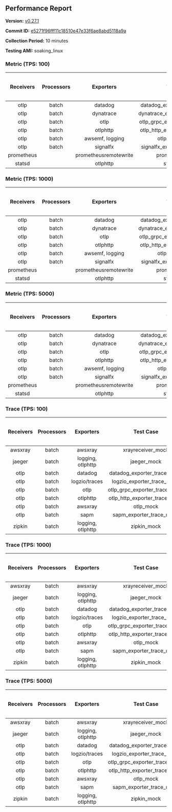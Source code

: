 ## Performance Report

**Version:** [v0.27.1](https://github.com/aws-observability/aws-otel-collector/releases/tag/v0.27.1)

**Commit ID:** [e5271f96fff11c18510e47e33f6ae8abd5118a9a](https://github.com/aws-observability/aws-otel-collector/commit/e5271f96fff11c18510e47e33f6ae8abd5118a9a)

**Collection Period:** 10 minutes

**Testing AMI:** soaking_linux


### Metric (TPS: 100)
| Receivers | Processors | Exporters | Test Case | Data Type | Instance Type | Avg CPU Usage (Percent) | Avg Memory Usage (Megabytes) | Max CPU Usage (Percent) | Max Memory Usage (Megabytes) |
|:---------:|:----------:|:---------:|:---------:|:---------:|:-------------:|:-----------------------:|:----------------------------:|:-----------------------:|:----------------------------:|
| otlp | batch | datadog | datadog_exporter_metric_mock | otlp | m5.2xlarge | 0.05 | 68.67 | 0.20 | 69.38 |
| otlp | batch | dynatrace | dynatrace_exporter_metric_mock | otlp | m5.2xlarge | 0.04 | 67.40 | 0.20 | 68.20 |
| otlp | batch | otlp | otlp_grpc_exporter_metric_mock | otlp | m5.2xlarge | 0.04 | 69.48 | 0.10 | 69.83 |
| otlp | batch | otlphttp | otlp_http_exporter_metric_mock | otlp | m5.2xlarge | 0.04 | 67.63 | 0.20 | 68.31 |
| otlp | batch | awsemf, logging | otlp_metric_mock | otlp | m5.2xlarge | 0.04 | 69.10 | 0.20 | 69.69 |
| otlp | batch | signalfx | signalfx_exporter_metric_mock | otlp | m5.2xlarge | 0.03 | 68.02 | 0.10 | 68.42 |
| prometheus |  | prometheusremotewrite | prometheus_mock | prometheus | m5.2xlarge | 0.09 | 81.52 | 0.30 | 82.37 |
| statsd |  | otlphttp | statsd_mock | statsd | m5.2xlarge | 0.01 | 67.68 | 0.20 | 68.28 |

### Metric (TPS: 1000)
| Receivers | Processors | Exporters | Test Case | Data Type | Instance Type | Avg CPU Usage (Percent) | Avg Memory Usage (Megabytes) | Max CPU Usage (Percent) | Max Memory Usage (Megabytes) |
|:---------:|:----------:|:---------:|:---------:|:---------:|:-------------:|:-----------------------:|:----------------------------:|:-----------------------:|:----------------------------:|
| otlp | batch | datadog | datadog_exporter_metric_mock | otlp | m5.2xlarge | 0.05 | 68.85 | 0.10 | 69.69 |
| otlp | batch | dynatrace | dynatrace_exporter_metric_mock | otlp | m5.2xlarge | 0.04 | 68.05 | 0.20 | 68.23 |
| otlp | batch | otlp | otlp_grpc_exporter_metric_mock | otlp | m5.2xlarge | 0.03 | 67.18 | 0.10 | 67.30 |
| otlp | batch | otlphttp | otlp_http_exporter_metric_mock | otlp | m5.2xlarge | 0.04 | 69.22 | 0.20 | 69.37 |
| otlp | batch | awsemf, logging | otlp_metric_mock | otlp | m5.2xlarge | 0.04 | 68.00 | 0.10 | 68.11 |
| otlp | batch | signalfx | signalfx_exporter_metric_mock | otlp | m5.2xlarge | 0.05 | 69.04 | 0.20 | 70.21 |
| prometheus |  | prometheusremotewrite | prometheus_mock | prometheus | m5.2xlarge | 1.03 | 111.20 | 1.80 | 115.89 |
| statsd |  | otlphttp | statsd_mock | statsd | m5.2xlarge | 0.01 | 66.52 | 0.10 | 67.62 |

### Metric (TPS: 5000)
| Receivers | Processors | Exporters | Test Case | Data Type | Instance Type | Avg CPU Usage (Percent) | Avg Memory Usage (Megabytes) | Max CPU Usage (Percent) | Max Memory Usage (Megabytes) |
|:---------:|:----------:|:---------:|:---------:|:---------:|:-------------:|:-----------------------:|:----------------------------:|:-----------------------:|:----------------------------:|
| otlp | batch | datadog | datadog_exporter_metric_mock | otlp | m5.2xlarge | 0.05 | 69.61 | 0.20 | 69.84 |
| otlp | batch | dynatrace | dynatrace_exporter_metric_mock | otlp | m5.2xlarge | 0.05 | 68.80 | 0.20 | 69.53 |
| otlp | batch | otlp | otlp_grpc_exporter_metric_mock | otlp | m5.2xlarge | 0.05 | 68.32 | 0.20 | 68.32 |
| otlp | batch | otlphttp | otlp_http_exporter_metric_mock | otlp | m5.2xlarge | 0.04 | 65.49 | 0.20 | 65.79 |
| otlp | batch | awsemf, logging | otlp_metric_mock | otlp | m5.2xlarge | 0.04 | 69.82 | 0.20 | 70.33 |
| otlp | batch | signalfx | signalfx_exporter_metric_mock | otlp | m5.2xlarge | 0.03 | 69.10 | 0.20 | 69.71 |
| prometheus |  | prometheusremotewrite | prometheus_mock | prometheus | m5.2xlarge | 6.35 | 232.40 | 10.40 | 268.56 |
| statsd |  | otlphttp | statsd_mock | statsd | m5.2xlarge | 0.01 | 67.13 | 0.10 | 67.24 |

### Trace (TPS: 100)
| Receivers | Processors | Exporters | Test Case | Data Type | Instance Type | Avg CPU Usage (Percent) | Avg Memory Usage (Megabytes) | Max CPU Usage (Percent) | Max Memory Usage (Megabytes) |
|:---------:|:----------:|:---------:|:---------:|:---------:|:-------------:|:-----------------------:|:----------------------------:|:-----------------------:|:----------------------------:|
| awsxray | batch | awsxray | xrayreceiver_mock | xray | m5.2xlarge | 3.57 | 80.50 | 3.80 | 81.87 |
| jaeger | batch | logging, otlphttp | jaeger_mock | jaeger | m5.2xlarge | 3.03 | 87.88 | 15.60 | 91.11 |
| otlp | batch | datadog | datadog_exporter_trace_mock | otlp | m5.2xlarge | 4.42 | 85.21 | 4.80 | 89.37 |
| otlp | batch | logzio/traces | logzio_exporter_trace_mock | otlp | m5.2xlarge | 4.88 | 81.84 | 5.30 | 83.87 |
| otlp | batch | otlp | otlp_grpc_exporter_trace_mock | otlp | m5.2xlarge | 3.33 | 144.27 | 4.80 | 193.11 |
| otlp | batch | otlphttp | otlp_http_exporter_trace_mock | otlp | m5.2xlarge | 4.08 | 82.02 | 4.70 | 83.44 |
| otlp | batch | awsxray | otlp_mock | otlp | m5.2xlarge | 3.89 | 81.49 | 4.40 | 82.95 |
| otlp | batch | sapm | sapm_exporter_trace_mock | otlp | m5.2xlarge | 3.95 | 94.09 | 4.20 | 95.12 |
| zipkin | batch | logging, otlphttp | zipkin_mock | zipkin | m5.2xlarge | 4.82 | 85.56 | 17.20 | 88.97 |

### Trace (TPS: 1000)
| Receivers | Processors | Exporters | Test Case | Data Type | Instance Type | Avg CPU Usage (Percent) | Avg Memory Usage (Megabytes) | Max CPU Usage (Percent) | Max Memory Usage (Megabytes) |
|:---------:|:----------:|:---------:|:---------:|:---------:|:-------------:|:-----------------------:|:----------------------------:|:-----------------------:|:----------------------------:|
| awsxray | batch | awsxray | xrayreceiver_mock | xray | m5.2xlarge | 19.26 | 85.32 | 20.00 | 88.63 |
| jaeger | batch | logging, otlphttp | jaeger_mock | jaeger | m5.2xlarge | 24.86 | 167.53 | 39.20 | 203.40 |
| otlp | batch | datadog | datadog_exporter_trace_mock | otlp | m5.2xlarge | 28.80 | 88.82 | 29.40 | 93.05 |
| otlp | batch | logzio/traces | logzio_exporter_trace_mock | otlp | m5.2xlarge | 27.87 | 83.70 | 28.60 | 86.58 |
| otlp | batch | otlp | otlp_grpc_exporter_trace_mock | otlp | m5.2xlarge | 24.96 | 735.60 | 35.70 | 1196.86 |
| otlp | batch | otlphttp | otlp_http_exporter_trace_mock | otlp | m5.2xlarge | 27.45 | 83.67 | 29.90 | 85.91 |
| otlp | batch | awsxray | otlp_mock | otlp | m5.2xlarge | 28.97 | 85.31 | 30.90 | 88.20 |
| otlp | batch | sapm | sapm_exporter_trace_mock | otlp | m5.2xlarge | 24.05 | 95.92 | 25.60 | 97.17 |
| zipkin | batch | logging, otlphttp | zipkin_mock | zipkin | m5.2xlarge | 31.52 | 291.03 | 44.40 | 405.75 |

### Trace (TPS: 5000)
| Receivers | Processors | Exporters | Test Case | Data Type | Instance Type | Avg CPU Usage (Percent) | Avg Memory Usage (Megabytes) | Max CPU Usage (Percent) | Max Memory Usage (Megabytes) |
|:---------:|:----------:|:---------:|:---------:|:---------:|:-------------:|:-----------------------:|:----------------------------:|:-----------------------:|:----------------------------:|
| awsxray | batch | awsxray | xrayreceiver_mock | xray | m5.2xlarge | 27.53 | 97.75 | 28.80 | 103.83 |
| jaeger | batch | logging, otlphttp | jaeger_mock | jaeger | m5.2xlarge | 24.01 | 179.63 | 42.00 | 210.66 |
| otlp | batch | datadog | datadog_exporter_trace_mock | otlp | m5.2xlarge | 107.47 | 92.54 | 112.60 | 97.01 |
| otlp | batch | logzio/traces | logzio_exporter_trace_mock | otlp | m5.2xlarge | 107.23 | 86.40 | 116.19 | 90.05 |
| otlp | batch | otlp | otlp_grpc_exporter_trace_mock | otlp | m5.2xlarge | 91.37 | 3339.97 | 147.50 | 6034.40 |
| otlp | batch | otlphttp | otlp_http_exporter_trace_mock | otlp | m5.2xlarge | 84.59 | 84.54 | 91.40 | 86.29 |
| otlp | batch | awsxray | otlp_mock | otlp | m5.2xlarge | 119.88 | 16728.94 | 447.60 | 29577.31 |
| otlp | batch | sapm | sapm_exporter_trace_mock | otlp | m5.2xlarge | 93.20 | 100.19 | 100.50 | 102.93 |
| zipkin | batch | logging, otlphttp | zipkin_mock | zipkin | m5.2xlarge | 31.31 | 386.73 | 45.00 | 487.87 |
